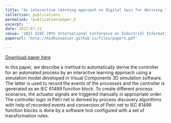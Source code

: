 ```yaml
---
title: "An interactive learning approach on digital twin for deriving the controller logic in IEC 61499 standard"
collection: publications
permalink: /publication/paper_5
excerpt: ''
date: 2022-07-21
venue: '2021 IEEE 19th International Conference on Industrial Informatics (INDIN)'
paperurl: 'http://midhunxavier.github.io/files/paper5.pdf'

---
```


[Download paper here](http://midhunxavier.github.io/files/paper5.pdf)

In this paper, we describe a method to automatically derive the controller for an automated process by an interactive learning approach using a simulation model developed in Visual Components 3D simulation software. The latter is used to record the events of the processes and the controller is generated as an IEC 61499 function block. To create different process scenarios, the actuator signals are triggered manually in appropriate order. The controller logic in Petri net is derived by process discovery algorithms with help of recorded events and conversion of Petri net to IEC 61499 function blocks is done by a software tool configured with a set of transformation rules.


